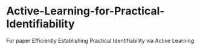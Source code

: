 # Active-Learning-for-Practical-Identifiability
For paper Efficiently Establishing Practical Identifiability via Active Learning
